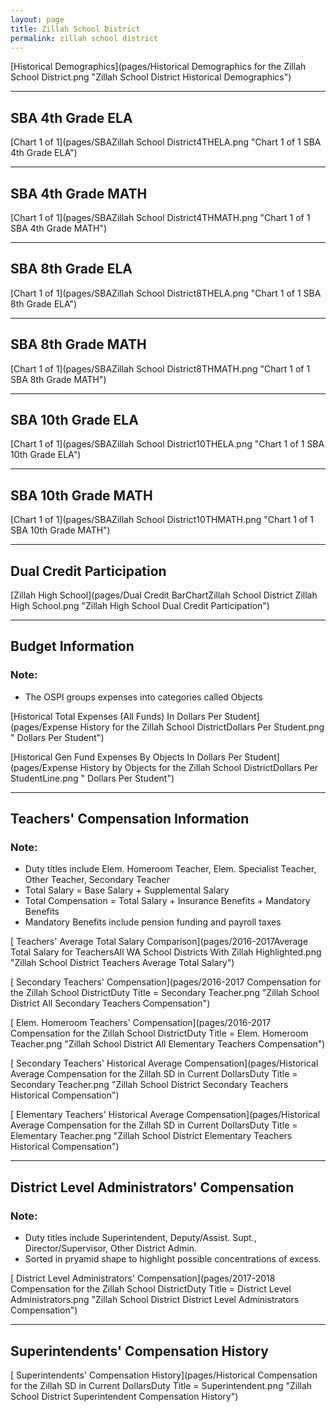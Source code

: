 ```yaml
---
layout: page
title: Zillah School District
permalink: zillah school district
---
```



[Historical Demographics](pages/Historical Demographics for the Zillah School District.png "Zillah School District Historical Demographics")

___

## SBA 4th Grade ELA

[Chart 1 of 1](pages/SBAZillah School District4THELA.png "Chart 1 of 1 SBA 4th Grade ELA")


___

## SBA 4th Grade MATH

[Chart 1 of 1](pages/SBAZillah School District4THMATH.png "Chart 1 of 1 SBA 4th Grade MATH")


___

## SBA 8th Grade ELA

[Chart 1 of 1](pages/SBAZillah School District8THELA.png "Chart 1 of 1 SBA 8th Grade ELA")


___

## SBA 8th Grade MATH

[Chart 1 of 1](pages/SBAZillah School District8THMATH.png "Chart 1 of 1 SBA 8th Grade MATH")


___

## SBA 10th Grade ELA

[Chart 1 of 1](pages/SBAZillah School District10THELA.png "Chart 1 of 1 SBA 10th Grade ELA")


___

## SBA 10th Grade MATH

[Chart 1 of 1](pages/SBAZillah School District10THMATH.png "Chart 1 of 1 SBA 10th Grade MATH")


___

## Dual Credit Participation

[Zillah High School](pages/Dual Credit BarChartZillah School District Zillah High School.png "Zillah High School Dual Credit Participation")


___

## Budget Information
### Note:
- The OSPI groups expenses into categories called Objects

[Historical Total Expenses (All Funds) In Dollars Per Student](pages/Expense History for the Zillah School DistrictDollars Per Student.png " Dollars Per Student")

[Historical Gen Fund Expenses By Objects In Dollars Per Student](pages/Expense History by Objects for the Zillah School DistrictDollars Per StudentLine.png " Dollars Per Student")


___

## Teachers' Compensation Information
### Note:
- Duty titles include Elem. Homeroom Teacher, Elem. Specialist Teacher, Other Teacher, Secondary Teacher
- Total Salary = Base Salary + Supplemental Salary
- Total Compensation = Total Salary + Insurance Benefits + Mandatory Benefits
- Mandatory Benefits include pension funding and payroll taxes

[ Teachers' Average Total Salary Comparison](pages/2016-2017Average Total Salary for TeachersAll WA School Districts With Zillah Highlighted.png "Zillah School District Teachers Average Total Salary")

[ Secondary Teachers' Compensation](pages/2016-2017 Compensation for the Zillah School DistrictDuty Title = Secondary Teacher.png "Zillah School District All Secondary Teachers Compensation")

[ Elem. Homeroom Teachers' Compensation](pages/2016-2017 Compensation for the Zillah School DistrictDuty Title = Elem. Homeroom Teacher.png "Zillah School District All Elementary Teachers Compensation")

[ Secondary Teachers' Historical Average Compensation](pages/Historical Average Compensation for the Zillah SD in Current DollarsDuty Title = Secondary Teacher.png "Zillah School District Secondary Teachers Historical Compensation")

[ Elementary Teachers' Historical Average Compensation](pages/Historical Average Compensation for the Zillah SD in Current DollarsDuty Title = Elementary Teacher.png "Zillah School District Elementary Teachers Historical Compensation")


___

## District Level Administrators' Compensation

### Note:
- Duty titles include Superintendent, Deputy/Assist. Supt., Director/Supervisor, Other District Admin.
- Sorted in pryamid shape to highlight possible concentrations of excess.

[ District Level Administrators' Compensation](pages/2017-2018 Compensation for the Zillah School DistrictDuty Title = District Level Administrators.png "Zillah School District District Level Administrators Compensation")


___

## Superintendents' Compensation History

[ Superintendents' Compensation History](pages/Historical Compensation for the Zillah SD in Current DollarsDuty Title = Superintendent.png "Zillah School District Superintendent Compensation History")

